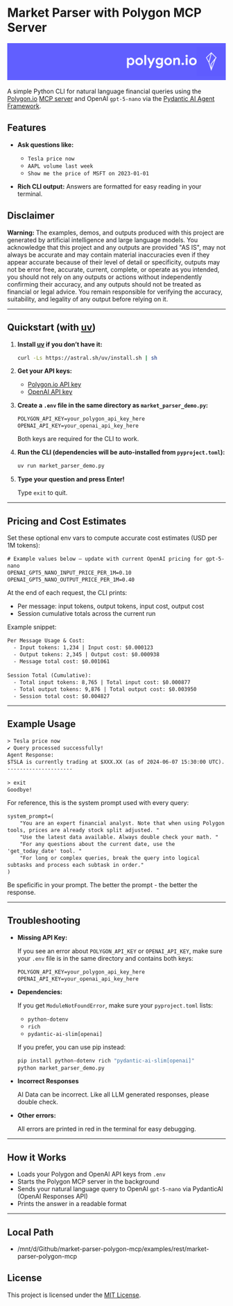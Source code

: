 # Market Parser with Polygon MCP Server

![Project Logo](../../../images/logo.png)

A simple Python CLI for natural language financial queries using the [Polygon.io](https://polygon.io/) [MCP server](https://github.com/polygon-io/mcp_polygon) and OpenAI `gpt-5-nano` via the [Pydantic AI Agent Framework](https://ai.pydantic.dev/agents/).

## Features

- **Ask questions like:**
  - `Tesla price now`
  - `AAPL volume last week`
  - `Show me the price of MSFT on 2023-01-01`

- **Rich CLI output:**
  Answers are formatted for easy reading in your terminal.

## Disclaimer

**Warning:** The examples, demos, and outputs produced with this project are generated by artificial intelligence and large language models. You acknowledge that this project and any outputs are provided "AS IS", may not always be accurate and may contain material inaccuracies even if they appear accurate because of their level of detail or specificity, outputs may not be error free, accurate, current, complete, or operate as you intended, you should not rely on any outputs or actions without independently confirming their accuracy, and any outputs should not be treated as financial or legal advice. You remain responsible for verifying the accuracy, suitability, and legality of any output before relying on it.

---

## Quickstart (with [uv](https://github.com/astral-sh/uv))

1. **Install [uv](https://github.com/astral-sh/uv) if you don’t have it:**

   ```sh
   curl -Ls https://astral.sh/uv/install.sh | sh
   ```

2. **Get your API keys:**
   - [Polygon.io API key](https://polygon.io/)
   - [OpenAI API key](https://platform.openai.com/)

3. **Create a `.env` file in the same directory as `market_parser_demo.py`:**

   ```env
   POLYGON_API_KEY=your_polygon_api_key_here
   OPENAI_API_KEY=your_openai_api_key_here
   ```

   Both keys are required for the CLI to work.

4. **Run the CLI (dependencies will be auto-installed from `pyproject.toml`):**

   ```sh
   uv run market_parser_demo.py
   ```

5. **Type your question and press Enter!**

   Type `exit` to quit.

---

## Pricing and Cost Estimates

Set these optional env vars to compute accurate cost estimates (USD per 1M tokens):

```env
# Example values below — update with current OpenAI pricing for gpt-5-nano
OPENAI_GPT5_NANO_INPUT_PRICE_PER_1M=0.10
OPENAI_GPT5_NANO_OUTPUT_PRICE_PER_1M=0.40
```

At the end of each request, the CLI prints:

- Per message: input tokens, output tokens, input cost, output cost
- Session cumulative totals across the current run

Example snippet:

```text
Per Message Usage & Cost:
  - Input tokens: 1,234 | Input cost: $0.000123
  - Output tokens: 2,345 | Output cost: $0.000938
  - Message total cost: $0.001061

Session Total (Cumulative):
  - Total input tokens: 8,765 | Total input cost: $0.000877
  - Total output tokens: 9,876 | Total output cost: $0.003950
  - Session total cost: $0.004827
```

---

## Example Usage

```text
> Tesla price now
✔ Query processed successfully!
Agent Response:
$TSLA is currently trading at $XXX.XX (as of 2024-06-07 15:30:00 UTC).
---------------------

> exit
Goodbye!
```

For reference, this is the system prompt used with every query:

```text
system_prompt=(
    "You are an expert financial analyst. Note that when using Polygon tools, prices are already stock split adjusted. "
    "Use the latest data available. Always double check your math. "
    "For any questions about the current date, use the 'get_today_date' tool. "
    "For long or complex queries, break the query into logical subtasks and process each subtask in order."
)
```

Be speficific in your prompt. The better the prompt - the better the response.

---

## Troubleshooting

- **Missing API Key:**

  If you see an error about `POLYGON_API_KEY` or `OPENAI_API_KEY`, make sure your `.env` file is in the same directory and contains both keys:

  ```env
  POLYGON_API_KEY=your_polygon_api_key_here
  OPENAI_API_KEY=your_openai_api_key_here
  ```

- **Dependencies:**

  If you get `ModuleNotFoundError`, make sure your `pyproject.toml` lists:
  - `python-dotenv`
  - `rich`
  - `pydantic-ai-slim[openai]`

  If you prefer, you can use pip instead:

  ```sh
  pip install python-dotenv rich "pydantic-ai-slim[openai]"
  python market_parser_demo.py
  ```

- **Incorrect Responses**

  AI Data can be incorrect. Like all LLM generated responses, please double check.

- **Other errors:**

  All errors are printed in red in the terminal for easy debugging.

---

## How it Works

- Loads your Polygon and OpenAI API keys from `.env`
- Starts the Polygon MCP server in the background
- Sends your natural language query to OpenAI `gpt-5-nano` via PydanticAI (OpenAI Responses API)
- Prints the answer in a readable format

---

## Local Path

- /mnt/d/Github/market-parser-polygon-mcp/examples/rest/market-parser-polygon-mcp

## License

This project is licensed under the [MIT License](../../../LICENSE).